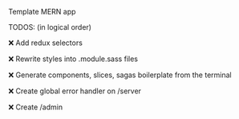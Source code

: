 Template MERN app

TODOS: (in logical order)

❌ Add redux selectors

❌ Rewrite styles into .module.sass files

❌ Generate components, slices, sagas boilerplate from the terminal

❌ Create global error handler on /server

❌ Create /admin

